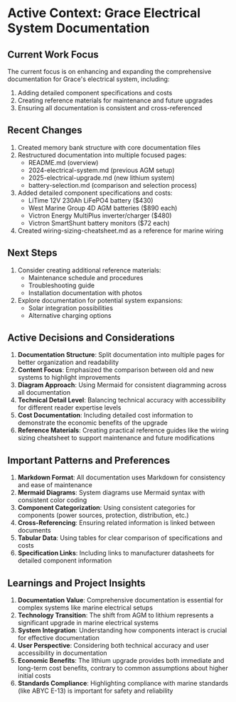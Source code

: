 # Active Context: Grace Electrical System Documentation

## Current Work Focus
The current focus is on enhancing and expanding the comprehensive documentation for Grace's electrical system, including:
1. Adding detailed component specifications and costs
2. Creating reference materials for maintenance and future upgrades
3. Ensuring all documentation is consistent and cross-referenced

## Recent Changes
1. Created memory bank structure with core documentation files
2. Restructured documentation into multiple focused pages:
   - README.md (overview)
   - 2024-electrical-system.md (previous AGM setup)
   - 2025-electrical-upgrade.md (new lithium system)
   - battery-selection.md (comparison and selection process)
3. Added detailed component specifications and costs:
   - LiTime 12V 230Ah LiFePO4 battery ($430)
   - West Marine Group 4D AGM batteries ($890 each)
   - Victron Energy MultiPlus inverter/charger ($480)
   - Victron SmartShunt battery monitors ($72 each)
4. Created wiring-sizing-cheatsheet.md as a reference for marine wiring

## Next Steps
1. Consider creating additional reference materials:
   - Maintenance schedule and procedures
   - Troubleshooting guide
   - Installation documentation with photos
2. Explore documentation for potential system expansions:
   - Solar integration possibilities
   - Alternative charging options

## Active Decisions and Considerations
1. **Documentation Structure**: Split documentation into multiple pages for better organization and readability
2. **Content Focus**: Emphasized the comparison between old and new systems to highlight improvements
3. **Diagram Approach**: Using Mermaid for consistent diagramming across all documentation
4. **Technical Detail Level**: Balancing technical accuracy with accessibility for different reader expertise levels
5. **Cost Documentation**: Including detailed cost information to demonstrate the economic benefits of the upgrade
6. **Reference Materials**: Creating practical reference guides like the wiring sizing cheatsheet to support maintenance and future modifications

## Important Patterns and Preferences
1. **Markdown Format**: All documentation uses Markdown for consistency and ease of maintenance
2. **Mermaid Diagrams**: System diagrams use Mermaid syntax with consistent color coding
3. **Component Categorization**: Using consistent categories for components (power sources, protection, distribution, etc.)
4. **Cross-Referencing**: Ensuring related information is linked between documents
5. **Tabular Data**: Using tables for clear comparison of specifications and costs
6. **Specification Links**: Including links to manufacturer datasheets for detailed component information

## Learnings and Project Insights
1. **Documentation Value**: Comprehensive documentation is essential for complex systems like marine electrical setups
2. **Technology Transition**: The shift from AGM to lithium represents a significant upgrade in marine electrical systems
3. **System Integration**: Understanding how components interact is crucial for effective documentation
4. **User Perspective**: Considering both technical accuracy and user accessibility in documentation
5. **Economic Benefits**: The lithium upgrade provides both immediate and long-term cost benefits, contrary to common assumptions about higher initial costs
6. **Standards Compliance**: Highlighting compliance with marine standards (like ABYC E-13) is important for safety and reliability
